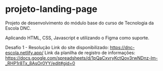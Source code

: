# projeto-landing-page
Projeto de desenvolvimento do módulo base do curso de Tecnologia da Escola DNC.

Aplicando HTML, CSS, Javascript e utilizando o Figma como suporte.

Desafio 1 - Resolução
Link do site disponibilizado: https://dnc-escola.netlify.app/
Link da planilha de registro de informações: https://docs.google.com/spreadsheets/d/1pQaCxvryKctQov3rwNDnz-lm-_RHP1r8Tx_8AsOr0YY/edit#gid=0 
